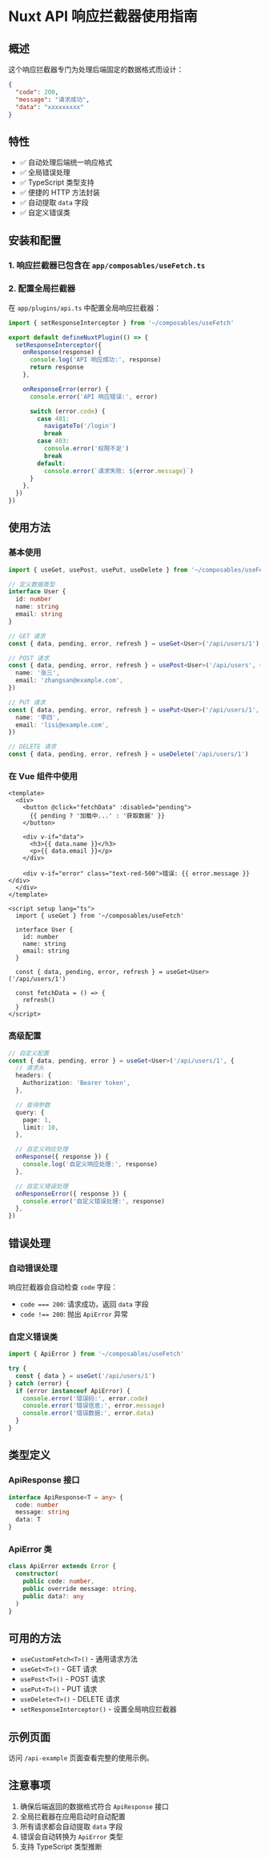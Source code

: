 # Nuxt API 响应拦截器使用指南

## 概述

这个响应拦截器专门为处理后端固定的数据格式而设计：

```json
{
  "code": 200,
  "message": "请求成功",
  "data": "xxxxxxxxx"
}
```

## 特性

- ✅ 自动处理后端统一响应格式
- ✅ 全局错误处理
- ✅ TypeScript 类型支持
- ✅ 便捷的 HTTP 方法封装
- ✅ 自动提取 `data` 字段
- ✅ 自定义错误类

## 安装和配置

### 1. 响应拦截器已包含在 `app/composables/useFetch.ts`

### 2. 配置全局拦截器

在 `app/plugins/api.ts` 中配置全局响应拦截器：

```typescript
import { setResponseInterceptor } from '~/composables/useFetch'

export default defineNuxtPlugin(() => {
  setResponseInterceptor({
    onResponse(response) {
      console.log('API 响应成功:', response)
      return response
    },

    onResponseError(error) {
      console.error('API 响应错误:', error)

      switch (error.code) {
        case 401:
          navigateTo('/login')
          break
        case 403:
          console.error('权限不足')
          break
        default:
          console.error(`请求失败: ${error.message}`)
      }
    },
  })
})
```

## 使用方法

### 基本使用

```typescript
import { useGet, usePost, usePut, useDelete } from '~/composables/useFetch'

// 定义数据类型
interface User {
  id: number
  name: string
  email: string
}

// GET 请求
const { data, pending, error, refresh } = useGet<User>('/api/users/1')

// POST 请求
const { data, pending, error, refresh } = usePost<User>('/api/users', {
  name: '张三',
  email: 'zhangsan@example.com',
})

// PUT 请求
const { data, pending, error, refresh } = usePut<User>('/api/users/1', {
  name: '李四',
  email: 'lisi@example.com',
})

// DELETE 请求
const { data, pending, error, refresh } = useDelete('/api/users/1')
```

### 在 Vue 组件中使用

```vue
<template>
  <div>
    <button @click="fetchData" :disabled="pending">
      {{ pending ? '加载中...' : '获取数据' }}
    </button>

    <div v-if="data">
      <h3>{{ data.name }}</h3>
      <p>{{ data.email }}</p>
    </div>

    <div v-if="error" class="text-red-500">错误: {{ error.message }}</div>
  </div>
</template>

<script setup lang="ts">
  import { useGet } from '~/composables/useFetch'

  interface User {
    id: number
    name: string
    email: string
  }

  const { data, pending, error, refresh } = useGet<User>('/api/users/1')

  const fetchData = () => {
    refresh()
  }
</script>
```

### 高级配置

```typescript
// 自定义配置
const { data, pending, error } = useGet<User>('/api/users/1', {
  // 请求头
  headers: {
    Authorization: 'Bearer token',
  },

  // 查询参数
  query: {
    page: 1,
    limit: 10,
  },

  // 自定义响应处理
  onResponse({ response }) {
    console.log('自定义响应处理:', response)
  },

  // 自定义错误处理
  onResponseError({ response }) {
    console.error('自定义错误处理:', response)
  },
})
```

## 错误处理

### 自动错误处理

响应拦截器会自动检查 `code` 字段：

- `code === 200`: 请求成功，返回 `data` 字段
- `code !== 200`: 抛出 `ApiError` 异常

### 自定义错误类

```typescript
import { ApiError } from '~/composables/useFetch'

try {
  const { data } = useGet('/api/users/1')
} catch (error) {
  if (error instanceof ApiError) {
    console.error('错误码:', error.code)
    console.error('错误信息:', error.message)
    console.error('错误数据:', error.data)
  }
}
```

## 类型定义

### ApiResponse 接口

```typescript
interface ApiResponse<T = any> {
  code: number
  message: string
  data: T
}
```

### ApiError 类

```typescript
class ApiError extends Error {
  constructor(
    public code: number,
    public override message: string,
    public data?: any
  )
}
```

## 可用的方法

- `useCustomFetch<T>()` - 通用请求方法
- `useGet<T>()` - GET 请求
- `usePost<T>()` - POST 请求
- `usePut<T>()` - PUT 请求
- `useDelete<T>()` - DELETE 请求
- `setResponseInterceptor()` - 设置全局响应拦截器

## 示例页面

访问 `/api-example` 页面查看完整的使用示例。

## 注意事项

1. 确保后端返回的数据格式符合 `ApiResponse` 接口
2. 全局拦截器在应用启动时自动配置
3. 所有请求都会自动提取 `data` 字段
4. 错误会自动转换为 `ApiError` 类型
5. 支持 TypeScript 类型推断
